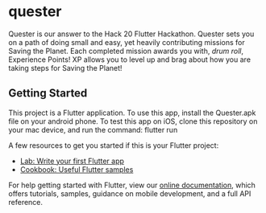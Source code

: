 # quester

Quester is our answer to the Hack 20 Flutter Hackathon. Quester sets you on a path of doing small and easy, yet heavily contributing missions for Saving the Planet. Each completed mission awards you with, *drum roll*, Experience Points! XP allows you to level up and brag about how you are taking steps for Saving the Planet!


## Getting Started

This project is a Flutter application.
To use this app, install the Quester.apk file on your android phone. To test this app on iOS, clone this repository on your mac device, and run the command:
flutter run

A few resources to get you started if this is your Flutter project:

- [Lab: Write your first Flutter app](https://flutter.dev/docs/get-started/codelab)
- [Cookbook: Useful Flutter samples](https://flutter.dev/docs/cookbook)

For help getting started with Flutter, view our
[online documentation](https://flutter.dev/docs), which offers tutorials,
samples, guidance on mobile development, and a full API reference.
